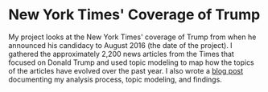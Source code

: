 # New York Times' Coverage of Trump

My project looks at the New York Times' coverage of Trump from when he announced his candidacy to August 2016 (the date of the project). I gathered the approximately 2,200 news articles from the Times that focused on Donald Trump and used topic modeling to map how the topics of the articles have evolved over the past year. I also wrote a [blog post](https://robinsones.github.io/Topic-Modeling-the-New-York-Times-and-Trump/) documenting my analysis process, topic modeling, and findings. 
